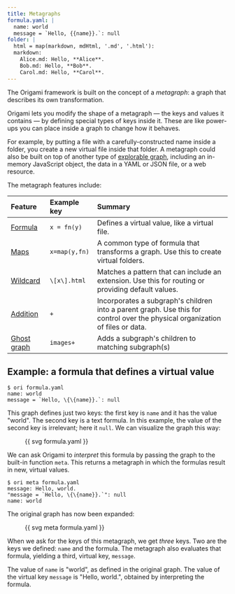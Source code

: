 ```yaml
---
title: Metagraphs
formula.yaml: |
  name: world
  message = `Hello, {{name}}.`: null
folder: |
  html = map(markdown, mdHtml, '.md', '.html'):
  markdown:
    Alice.md: Hello, **Alice**.
    Bob.md: Hello, **Bob**.
    Carol.md: Hello, **Carol**.
---
```


The Origami framework is built on the concept of a _metagraph_: a graph that describes its own transformation.

Origami lets you modify the shape of a metagraph — the keys and values it contains — by defining special types of keys inside it. These are like power-ups you can place inside a graph to change how it behaves.

For example, by putting a file with a carefully-constructed name inside a folder, you create a new virtual file inside that folder. A metagraph could also be built on top of another type of [explorable graph](/pattern/interface.html), including an in-memory JavaScript object, the data in a YAML or JSON file, or a web resource.

The metagraph features include:

| Feature                    | Example key   | Summary                                                                                                                       |
| :------------------------- | :------------ | :---------------------------------------------------------------------------------------------------------------------------- |
| [Formula](formulas.html)   | `x = fn(y)`   | Defines a virtual value, like a virtual file.                                                                                 |
| [Maps](maps.html)          | `x=map(y,fn)` | A common type of formula that transforms a graph. Use this to create virtual folders.                                         |
| [Wildcard](wildcards.html) | `\[x\].html`  | Matches a pattern that can include an extension. Use this for routing or providing default values.                            |
| [Addition](additions.html) | `+`           | Incorporates a subgraph's children into a parent graph. Use this for control over the physical organization of files or data. |
| [Ghost graph](ghosts.html) | `images+`     | Adds a subgraph's children to matching subgraph(s)                                                                            |

## Example: a formula that defines a virtual value

```console assert: true
$ ori formula.yaml
name: world
message = `Hello, \{\{name}}.`: null
```

This graph defines just two keys: the first key is `name` and it has the value "world". The second key is a text formula. In this example, the value of the second key is irrelevant; here it `null`. We can visualize the graph this way:

<figure>
{{ svg formula.yaml }}
</figure>

We can ask Origami to _interpret_ this formula by passing the graph to the built-in function `meta`. This returns a metagraph in which the formulas result in new, virtual values.

```console assert: true
$ ori meta formula.yaml
message: Hello, world.
"message = `Hello, \{\{name}}.`": null
name: world
```

The original graph has now been expanded:

<figure>
{{ svg meta formula.yaml }}
</figure>

When we ask for the keys of this metagraph, we get _three_ keys. Two are the keys we defined: `name` and the formula. The metagraph also evaluates that formula, yielding a third, virtual key, `message`.

The value of `name` is "world", as defined in the original graph. The value of the virtual key `message` is "Hello, world.", obtained by interpreting the formula.
